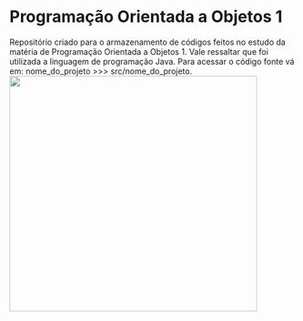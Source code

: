 <h1>Programação Orientada a Objetos 1</h1>
Repositório criado para o armazenamento de códigos feitos no estudo da matéria de Programação Orientada a Objetos 1.
Vale ressaltar que foi utilizada a linguagem de programação Java.
Para acessar o código fonte vá em: nome_do_projeto >>> src/nome_do_projeto.

<img src="https://media.giphy.com/media/LPZMkVxnXERA5h8BVJ/giphy.gif" width="435" height="413"/>
